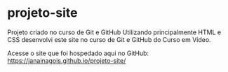 # projeto-site
 Projeto criado no curso de Git e GitHub
 Utilizando principalmente HTML e CSS desenvolvi este site no curso de Git e GitHub do Curso em Vídeo.

Acesse o site que foi hospedado aqui no GitHub: https://janainagois.github.io/projeto-site/

